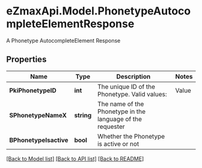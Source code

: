 # eZmaxApi.Model.PhonetypeAutocompleteElementResponse
A Phonetype AutocompleteElement Response

## Properties

Name | Type | Description | Notes
------------ | ------------- | ------------- | -------------
**PkiPhonetypeID** | **int** | The unique ID of the Phonetype.  Valid values:  |Value|Description| |-|-| |1|Office| |2|Home| |3|Mobile| |4|Fax| |5|Pager| |6|Toll Free| | 
**SPhonetypeNameX** | **string** | The name of the Phonetype in the language of the requester | 
**BPhonetypeIsactive** | **bool** | Whether the Phonetype is active or not | 

[[Back to Model list]](../README.md#documentation-for-models) [[Back to API list]](../README.md#documentation-for-api-endpoints) [[Back to README]](../README.md)

